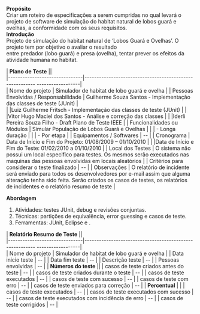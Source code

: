 **Propósito**  
Criar um roteiro de especificações a serem cumpridas no qual levará o projeto de software  de simulação do habitat   natural de lobos guará e ovelhas, a conformidade com os seus requisitos.  
**Introdução**  
Projeto de simulação do habitat natural de ‘Lobos Guará e Ovelhas’. O projeto tem por objetivo o avaliar o resultado   
entre predador (lobo guará) e presa (ovelha), tentar prever os efeitos da atividade humana no habitat. 


 
 | **Plano de Teste**                  ||  
|-------------------------------|--------------------------------------------------------- ------------------|  
| Nome do projeto              | Simulador de habitat de lobo guará e ovelha                         | 
| Pessoas Envolvidas / Responsabilidade |  Guilherme Souza Santos - Implementação das classes de teste (JUnit) |  
| |Luiz Guilherme Fritsch - Implementação das classes de teste (JUnit)  |
| |Vitor Hugo Maciel dos Santos - Análise e correção das classes  |
| |Iderli Pereira Souza Filho - Draft Plano de Teste IEEE  |
| Funcionalidades ou Módulos | Simular População de Lobos Guará e Ovelhas   |
| |    - Longa duração  |
| |    - Por etapa                                              |
| Equipamentos / Softwares  | --                                                               |
| Cronograma  | Data de Início e Fim do Projeto: 01/08/2009 – 01/10/2010  |
| |Data de Início e Fim do Teste: 01/02/2010 a 01/10/2010  |
| Local dos Testes | O sistema não possui um local especifico para testes. Os mesmos serão executados nas maquinas das pessoas envolvidas em locais aleatórios |
| Critérios para considerar o teste finalizado | -- |
| Observações | O relatório de incidente será enviado para todos os desenvolvedores por e-mail assim que alguma alteração tenha sido feita.
Serão criados os casos de testes, os relatórios de incidentes e o relatório resumo de teste |

**Abordagem**  
   1. Atividades: testes JUnit, debug e revisões conjuntas.  
   2. Técnicas: partições de equivalência, error guessing e casos de teste.  
   3. Ferramentas: JUnit, Eclipse e .    



| **Relatório Resumo de Teste**                  ||  
|-------------------------------|--------------------------------------------------------- ------------------|  
| Nome do projeto              | Simulador de habitat de lobo guará e ovelha                         | 
| Data inicio teste    | --                                     |
| Data fim teste    | --                                                                   |
| Descrição teste   | --                                                               |
| Pessoas envolvidas    | --                                                                  |
| **Números do teste** ||
| casos de teste criados antes do teste    |   --                                                     |
| casos de teste criados durante o teste    |   --                                                     |
| casos de teste executados    |   --                                                     |
| casos de teste com sucesso    |   --                                                     |
| casos de teste com erro    |   --                                                     |
| casos de teste enviados para correção    |   --                                                     |
| **Percentual**    |  |
| casos de teste executados    |   --                                                     |
| casos de teste executados com sucesso    |   --                                                     |
| casos de teste executados com incidência de erro   |   --                                                     |
| casos de teste corrigidos    |   --                                                     |
